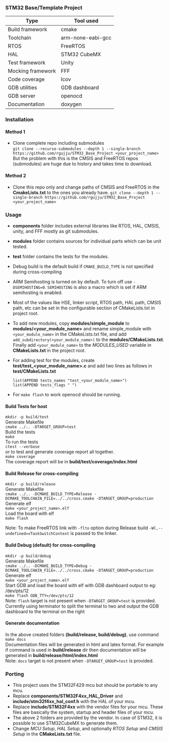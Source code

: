 ### STM32 Base/Template Project

|    Type    |   Tool used |
| ---------- | ----------- |
| Build framework | cmake |
| Toolchain | arm-none-eabi-gcc |
| RTOS | FreeRTOS |
| HAL  | STM32 CubeMX |
| Test framework | Unity |
| Mocking framework | FFF |
| Code coverage | lcov |
| GDB utilities | GDB dashboard |
| GDB server | openocd |
| Documentation | doxygen |

### Installation
#### Method 1
- Clone complete repo including submodules  
  `git clone --recurse-submodules --depth 1 --single-branch https://github.com/rgujju/STM32_Base_Project <your_project_name>`  
  But the problem with this is the CMSIS and FreeRTOS repos (submodules) are huge due to history and takes time to download.

#### Method 2
- Clone this repo only and change paths of CMSIS and FreeRTOS in the **CmakeLists.txt** to the ones you already have.
  `git clone --depth 1 --single-branch https://github.com/rgujju/STM32_Base_Project <your_project_name>`

### Usage
- **components** folder includes external libraries like RTOS, HAL, CMSIS, unity, and FFF mostly as git submodules.
- **modules** folder contains sources for individual parts which can be unit tested.
- **test** folder contains the tests for the modules.
- Debug build is the default build if ``CMAKE_BUILD_TYPE`` is not specified during cross-compiling  
- ARM Semihosting is turned on by default. To turn off use ``-DSEMIHOSTING=0``. ``SEMIHOSTING`` is also a macro which is set if ARM semihosting is enabled.  
- Most of the values like HSE, linker script, RTOS path, HAL path, CMSIS path, etc can be set in the configurable section of CMakeLists.txt in project root.  
- To add new modules, copy **modules/simple_module** to **modules/<your_module_name>** and rename simple_module with ``<your_module_name>`` in the CMakeLists.txt file, 
  and add ``add_subdirectory(<your_module_name>)`` to the **modules/CMakeLists.txt**.
  Finally add ``<your_module_name>`` to the *MODULES_USED* variable in **CMakeLists.txt** in the project root. 
- For adding test for the modules, create **test/test_<your_module_name>.c** and add two lines as follows in **test/CMakeLists.txt**  

   ```
   list(APPEND tests_names "test_<your_module_name>")
   list(APPEND tests_flags " ")
   ```
- For ``make flash`` to work openocd should be running.

#### Build Tests for host
``mkdir -p build/test``  
Generate Makefile  
``cmake ../.. -DTARGET_GROUP=test``  
Build the tests  
``make``  
To run the tests  
``ctest --verbose``  
or to test and generate coverage report all together.  
``make coverage``  
The coverage report will be in **build/test/coverage/index.html**  

#### Build Release for cross-compiling
``mkdir -p build/release``  
Generate Makefile  
``cmake ../.. -DCMAKE_BUILD_TYPE=Release -DCMAKE_TOOLCHAIN_FILE=../../cross.cmake -DTARGET_GROUP=production``  
Generate elf  
``make <your_project_name>.elf``  
Load the board with elf  
``make flash``  

Note: To make FreeRTOS link with ``-flto`` option during Release build ``-Wl,--undefined=vTaskSwitchContext`` is passed to the linker.  

#### Build Debug (default) for cross-compiling
``mkdir -p build/debug``  
Generate Makefile  
``cmake ../.. -DCMAKE_BUILD_TYPE=Debug -DCMAKE_TOOLCHAIN_FILE=../../cross.cmake -DTARGET_GROUP=production``  
Generate elf  
``make <your_project_name>.elf``  
Start GDB and load the board with elf with GDB dashboard output to eg: /dev/pts/12  
``make flash GDB_TTY=/dev/pts/12``  
Note: ``flash`` target is not present when ``-DTARGET_GROUP=test`` is provided.  
Currently using terminator to split the terminal to two and output the GDB dashboard to the terminal on the right  

#### Generate documentation
In the above created folders **(build/release, build/debug)**, use command  
`make docs`  
Documentation files will be generated in html and latex format. For example if command is used in **build/release** dir then
documentation will be generated in **build/release/html/index.html**  
Note: ``docs`` target is not present when ``-DTARGET_GROUP=test`` is provided.  

### Porting
- This project uses the STM32F429 mcu but should be portable to any mcu.
- Replace **components/STM32F4xx_HAL_Driver** and **include/stm32f4xx_hal_conf.h** with the HAL of your mcu.
- Replace **include/STM32F4xx** with the vendor files for your mcu. These files are basically the system, startup and header files of your mcu.
- The above 2 folders are provided by the vendor. In case of STM32, it is possible to use STM32CubeMX to generate them.
- Change *MCU Setup*, *HAL Setup*, and optionally *RTOS Setup* and *CMSIS Setup* in the **CMakeLists.txt** file.
